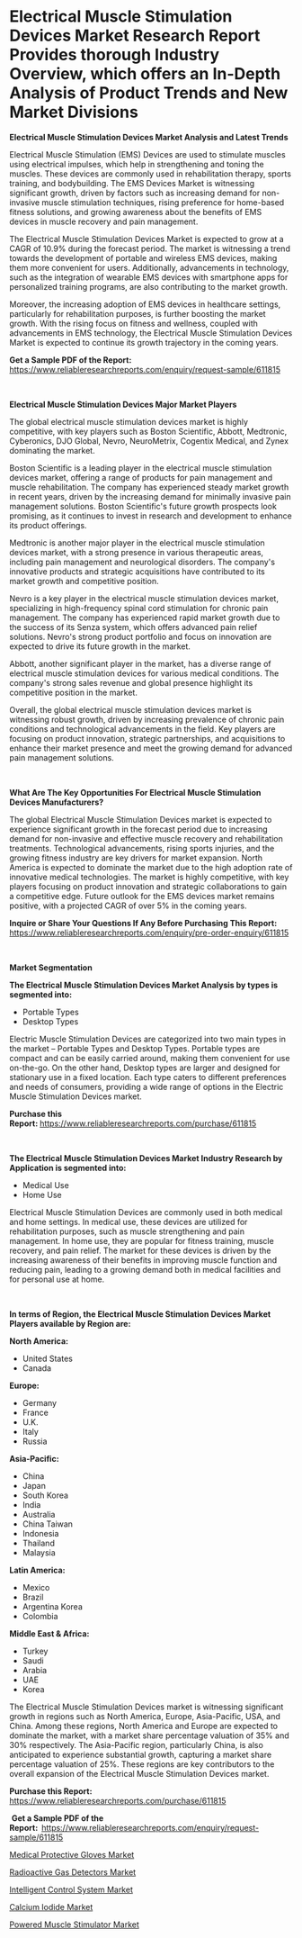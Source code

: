 <p><h1>Electrical Muscle Stimulation Devices Market Research Report Provides thorough Industry Overview, which offers an In-Depth Analysis of Product Trends and New Market Divisions</h1></p><p><strong>Electrical Muscle Stimulation Devices Market Analysis and Latest Trends</strong></p>
<p><p>Electrical Muscle Stimulation (EMS) Devices are used to stimulate muscles using electrical impulses, which help in strengthening and toning the muscles. These devices are commonly used in rehabilitation therapy, sports training, and bodybuilding. The EMS Devices Market is witnessing significant growth, driven by factors such as increasing demand for non-invasive muscle stimulation techniques, rising preference for home-based fitness solutions, and growing awareness about the benefits of EMS devices in muscle recovery and pain management.</p><p>The Electrical Muscle Stimulation Devices Market is expected to grow at a CAGR of 10.9% during the forecast period. The market is witnessing a trend towards the development of portable and wireless EMS devices, making them more convenient for users. Additionally, advancements in technology, such as the integration of wearable EMS devices with smartphone apps for personalized training programs, are also contributing to the market growth.</p><p>Moreover, the increasing adoption of EMS devices in healthcare settings, particularly for rehabilitation purposes, is further boosting the market growth. With the rising focus on fitness and wellness, coupled with advancements in EMS technology, the Electrical Muscle Stimulation Devices Market is expected to continue its growth trajectory in the coming years.</p></p>
<p><strong>Get a Sample PDF of the Report:&nbsp;</strong> <a href="https://www.reliableresearchreports.com/enquiry/request-sample/611815">https://www.reliableresearchreports.com/enquiry/request-sample/611815</a></p>
<p>&nbsp;</p>
<p><strong>Electrical Muscle Stimulation Devices Major Market Players</strong></p>
<p><p>The global electrical muscle stimulation devices market is highly competitive, with key players such as Boston Scientific, Abbott, Medtronic, Cyberonics, DJO Global, Nevro, NeuroMetrix, Cogentix Medical, and Zynex dominating the market.</p><p>Boston Scientific is a leading player in the electrical muscle stimulation devices market, offering a range of products for pain management and muscle rehabilitation. The company has experienced steady market growth in recent years, driven by the increasing demand for minimally invasive pain management solutions. Boston Scientific's future growth prospects look promising, as it continues to invest in research and development to enhance its product offerings.</p><p>Medtronic is another major player in the electrical muscle stimulation devices market, with a strong presence in various therapeutic areas, including pain management and neurological disorders. The company's innovative products and strategic acquisitions have contributed to its market growth and competitive position.</p><p>Nevro is a key player in the electrical muscle stimulation devices market, specializing in high-frequency spinal cord stimulation for chronic pain management. The company has experienced rapid market growth due to the success of its Senza system, which offers advanced pain relief solutions. Nevro's strong product portfolio and focus on innovation are expected to drive its future growth in the market.</p><p>Abbott, another significant player in the market, has a diverse range of electrical muscle stimulation devices for various medical conditions. The company's strong sales revenue and global presence highlight its competitive position in the market.</p><p>Overall, the global electrical muscle stimulation devices market is witnessing robust growth, driven by increasing prevalence of chronic pain conditions and technological advancements in the field. Key players are focusing on product innovation, strategic partnerships, and acquisitions to enhance their market presence and meet the growing demand for advanced pain management solutions.</p></p>
<p>&nbsp;</p>
<p><strong>What Are The Key Opportunities For Electrical Muscle Stimulation Devices Manufacturers?</strong></p>
<p><p>The global Electrical Muscle Stimulation Devices market is expected to experience significant growth in the forecast period due to increasing demand for non-invasive and effective muscle recovery and rehabilitation treatments. Technological advancements, rising sports injuries, and the growing fitness industry are key drivers for market expansion. North America is expected to dominate the market due to the high adoption rate of innovative medical technologies. The market is highly competitive, with key players focusing on product innovation and strategic collaborations to gain a competitive edge. Future outlook for the EMS devices market remains positive, with a projected CAGR of over 5% in the coming years.</p></p>
<p><strong>Inquire or Share Your Questions If Any Before Purchasing This Report:</strong> <a href="https://www.reliableresearchreports.com/enquiry/pre-order-enquiry/611815">https://www.reliableresearchreports.com/enquiry/pre-order-enquiry/611815</a></p>
<p>&nbsp;</p>
<p><strong>Market Segmentation</strong></p>
<p><strong>The Electrical Muscle Stimulation Devices Market Analysis by types is segmented into:</strong></p>
<p><ul><li>Portable Types</li><li>Desktop Types</li></ul></p>
<p><p>Electric Muscle Stimulation Devices are categorized into two main types in the market – Portable Types and Desktop Types. Portable types are compact and can be easily carried around, making them convenient for use on-the-go. On the other hand, Desktop types are larger and designed for stationary use in a fixed location. Each type caters to different preferences and needs of consumers, providing a wide range of options in the Electric Muscle Stimulation Devices market.</p></p>
<p><strong>Purchase this Report:&nbsp;</strong><a href="https://www.reliableresearchreports.com/purchase/611815">https://www.reliableresearchreports.com/purchase/611815</a></p>
<p>&nbsp;</p>
<p><strong>The Electrical Muscle Stimulation Devices Market Industry Research by Application is segmented into:</strong></p>
<p><ul><li>Medical Use</li><li>Home Use</li></ul></p>
<p><p>Electrical Muscle Stimulation Devices are commonly used in both medical and home settings. In medical use, these devices are utilized for rehabilitation purposes, such as muscle strengthening and pain management. In home use, they are popular for fitness training, muscle recovery, and pain relief. The market for these devices is driven by the increasing awareness of their benefits in improving muscle function and reducing pain, leading to a growing demand both in medical facilities and for personal use at home.</p></p>
<p>&nbsp;</p>
<p><strong>In terms of Region, the Electrical Muscle Stimulation Devices Market Players available by Region are:</strong></p>
<p>
    <p> <strong> North America: </strong>
        <ul>
            <li>United States</li>
            <li>Canada</li>
        </ul>
        </p> 
    <p> <strong> Europe: </strong>
        <ul>
            <li>Germany</li>
            <li>France</li>
            <li>U.K.</li>
            <li>Italy</li>
            <li>Russia</li>
        </ul>
        </p> 
    <p> <strong> Asia-Pacific: </strong>
        <ul>
            <li>China</li>
            <li>Japan</li>
            <li>South Korea</li>
            <li>India</li>
            <li>Australia</li>
            <li>China Taiwan</li>
            <li>Indonesia</li>
            <li>Thailand</li>
            <li>Malaysia</li>
        </ul>
        </p> 
    <p> <strong> Latin America: </strong>
        <ul>
            <li>Mexico</li>
            <li>Brazil</li>
            <li>Argentina Korea</li>
            <li>Colombia</li>
        </ul>
        </p> 
    <p> <strong> Middle East & Africa: </strong>
        <ul>
            <li>Turkey</li>
            <li>Saudi</li>
            <li>Arabia</li>
            <li>UAE</li>
            <li>Korea</li>
        </ul>
    </p>
    </p>
<p><p>The Electrical Muscle Stimulation Devices market is witnessing significant growth in regions such as North America, Europe, Asia-Pacific, USA, and China. Among these regions, North America and Europe are expected to dominate the market, with a market share percentage valuation of 35% and 30% respectively. The Asia-Pacific region, particularly China, is also anticipated to experience substantial growth, capturing a market share percentage valuation of 25%. These regions are key contributors to the overall expansion of the Electrical Muscle Stimulation Devices market.</p></p>
<p><strong>Purchase this Report: </strong><a href="https://www.reliableresearchreports.com/purchase/611815">https://www.reliableresearchreports.com/purchase/611815</a></p>
<p>&nbsp;<strong>Get a Sample PDF of the Report:&nbsp;&nbsp;</strong><a href="https://www.reliableresearchreports.com/enquiry/request-sample/611815">https://www.reliableresearchreports.com/enquiry/request-sample/611815</a></p>
<p><strong></strong></p>
<p><p><a href="https://medium.com/p/59a426c26b62/edit">Medical Protective Gloves Market</a></p><p><a href="https://github.com/mancsybtousav/Market-Research-Report-List-1/blob/main/radioactive-gas-detectors-market.md">Radioactive Gas Detectors Market</a></p><p><a href="https://medium.com/p/b40b00e1dd0d/edit">Intelligent Control System Market</a></p><p><a href="https://medium.com/p/67ffca8a2b01/edit">Calcium Iodide Market</a></p><p><a href="https://github.com/josesg55/Market-Research-Report-List-1/blob/main/powered-muscle-stimulator-market.md">Powered Muscle Stimulator Market</a></p></p>